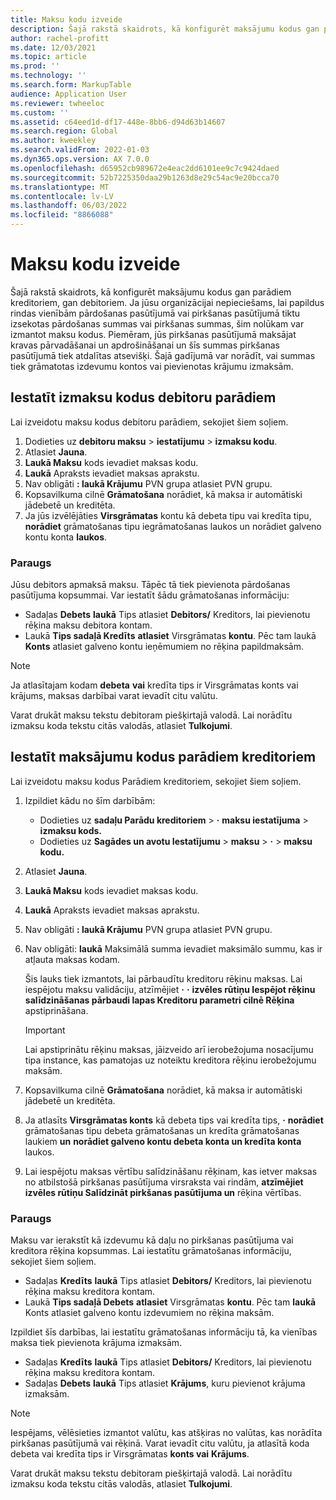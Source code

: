 ```yaml
---
title: Maksu kodu izveide
description: Šajā rakstā skaidrots, kā konfigurēt maksājumu kodus gan parādiem kreditoriem, gan debitoriem.
author: rachel-profitt
ms.date: 12/03/2021
ms.topic: article
ms.prod: ''
ms.technology: ''
ms.search.form: MarkupTable
audience: Application User
ms.reviewer: twheeloc
ms.custom: ''
ms.assetid: c64eed1d-df17-448e-8bb6-d94d63b14607
ms.search.region: Global
ms.author: kweekley
ms.search.validFrom: 2022-01-03
ms.dyn365.ops.version: AX 7.0.0
ms.openlocfilehash: d65952cb989672e4eac2dd6101ee9c7c9424daed
ms.sourcegitcommit: 52b7225350daa29b1263d8e29c54ac9e20bcca70
ms.translationtype: MT
ms.contentlocale: lv-LV
ms.lasthandoff: 06/03/2022
ms.locfileid: "8866088"
---
```

# <a name="create-charges-codes"></a>Maksu kodu izveide

Šajā rakstā skaidrots, kā konfigurēt maksājumu kodus gan parādiem kreditoriem, gan debitoriem. Ja jūsu organizācijai nepieciešams, lai papildus rindas vienībām pārdošanas pasūtījumā vai pirkšanas pasūtījumā tiktu izsekotas pārdošanas summas vai pirkšanas summas, šim nolūkam var izmantot maksu kodus. Piemēram, jūs pirkšanas pasūtījumā maksājat kravas pārvadāšanai un apdrošināšanai un šīs summas pirkšanas pasūtījumā tiek atdalītas atsevišķi. Šajā gadījumā var norādīt, vai summas tiek grāmatotas izdevumu kontos vai pievienotas krājumu izmaksām.

## <a name="set-up-charges-codes-for-accounts-receivable"></a>Iestatīt izmaksu kodus debitoru parādiem

Lai izveidotu maksu kodus debitoru parādiem, sekojiet šiem soļiem.

1. Dodieties uz **debitoru maksu** &gt; **iestatījumu** &gt; **izmaksu kodu**.
2. Atlasiet **Jauna**.
3. **Laukā Maksu** kods ievadiet maksas kodu.
3. **Laukā** Apraksts ievadiet maksas aprakstu.
4. Nav obligāti **: laukā Krājumu** PVN grupa atlasiet PVN grupu.
5. Kopsavilkuma cilnē **Grāmatošana** norādiet, kā maksa ir automātiski jādebetē un kreditēta.
6. Ja jūs izvēlējāties **Virsgrāmatas** kontu kā debeta tipu vai kredīta tipu, **norādiet** grāmatošanas tipu iegrāmatošanas laukos un norādiet galveno kontu konta **laukos**.

### <a name="example"></a>Paraugs

Jūsu debitors apmaksā maksu. Tāpēc tā tiek pievienota pārdošanas pasūtījuma kopsummai. Var iestatīt šādu grāmatošanas informāciju:

- Sadaļas **Debets** **laukā** Tips atlasiet **Debitors/** Kreditors, lai pievienotu rēķina maksu debitora kontam.
- Laukā **Tips sadaļā Kredīts** **atlasiet** Virsgrāmatas **kontu**. Pēc tam laukā **Konts** atlasiet galveno kontu ieņēmumiem no rēķina papildmaksām.

> [!NOTE]
> Ja atlasītajam kodam **debeta** **vai** kredīta tips ir Virsgrāmatas konts vai krājums, maksas darbībai varat ievadīt citu valūtu.

Varat drukāt maksu tekstu debitoram piešķirtajā valodā. Lai norādītu izmaksu koda tekstu citās valodās, atlasiet **Tulkojumi**.

## <a name="set-up-charges-codes-for-accounts-payable"></a>Iestatīt maksājumu kodus parādiem kreditoriem

Lai izveidotu maksu kodus Parādiem kreditoriem, sekojiet šiem soļiem.

1. Izpildiet kādu no šīm darbībām:

    - Dodieties uz **sadaļu Parādu kreditoriem** &gt; **·** **maksu iestatījuma** &gt; **izmaksu kods.**
    - Dodieties uz **Sagādes un avotu Iestatījumu** &gt; **maksu** &gt; **·** &gt; **maksu kodu.**

2. Atlasiet **Jauna**.
3. **Laukā Maksu** kods ievadiet maksas kodu.
3. **Laukā** Apraksts ievadiet maksas aprakstu.
4. Nav obligāti **: laukā Krājumu** PVN grupa atlasiet PVN grupu.
5. Nav obligāti: **laukā** Maksimālā summa ievadiet maksimālo summu, kas ir atļauta maksas kodam.

    Šis lauks tiek izmantots, lai pārbaudītu kreditoru rēķinu maksas. Lai iespējotu maksu validāciju, atzīmējiet **·** **·** **izvēles rūtiņu Iespējot rēķinu salīdzināšanas pārbaudi lapas Kreditoru parametri cilnē Rēķina** apstiprināšana.

    > [!IMPORTANT]
    > Lai apstiprinātu rēķinu maksas, jāizveido arī ierobežojuma nosacījumu tipa instance, kas pamatojas uz noteiktu kreditora rēķinu ierobežojumu maksām.

6. Kopsavilkuma cilnē **Grāmatošana** norādiet, kā maksa ir automātiski jādebetē un kreditēta.
7. Ja atlasīts **Virsgrāmatas konts** kā debeta tips vai kredīta tips, **·** **norādiet** grāmatošanas tipu debeta grāmatošanas un kredīta grāmatošanas laukiem **un** **norādiet galveno kontu debeta konta un kredīta konta** laukos.
8. Lai iespējotu maksas vērtību salīdzināšanu rēķinam, kas ietver maksas no atbilstošā pirkšanas pasūtījuma virsraksta vai rindām, **atzīmējiet izvēles rūtiņu Salīdzināt pirkšanas pasūtījuma un** rēķina vērtības.

### <a name="example"></a>Paraugs

Maksu var ierakstīt kā izdevumu kā daļu no pirkšanas pasūtījuma vai kreditora rēķina kopsummas. Lai iestatītu grāmatošanas informāciju, sekojiet šiem soļiem. 

- Sadaļas **Kredīts** **laukā** Tips atlasiet **Debitors/** Kreditors, lai pievienotu rēķina maksu kreditora kontam.
- Laukā **Tips sadaļā Debets** **atlasiet** Virsgrāmatas **kontu**. Pēc tam **laukā** Konts atlasiet galveno kontu izdevumiem no rēķina maksām.

Izpildiet šīs darbības, lai iestatītu grāmatošanas informāciju tā, ka vienības maksa tiek pievienota krājuma izmaksām.

- Sadaļas **Kredīts** **laukā** Tips atlasiet **Debitors/** Kreditors, lai pievienotu rēķina maksu kreditora kontam.
- Sadaļas **Debets** **laukā** Tips atlasiet **Krājums**, kuru pievienot krājuma izmaksām.

> [!NOTE]
> Iespējams, vēlēsieties izmantot valūtu, kas atšķiras no valūtas, kas norādīta pirkšanas pasūtījumā vai rēķinā. Varat ievadīt citu valūtu, ja atlasītā koda debeta vai kredīta tips ir Virsgrāmatas **konts vai** **Krājums**.

Varat drukāt maksu tekstu debitoram piešķirtajā valodā. Lai norādītu izmaksu koda tekstu citās valodās, atlasiet **Tulkojumi**.
